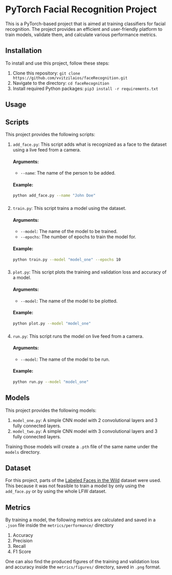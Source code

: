 # PyTorch Facial Recognition Project

This is a PyTorch-based project that is aimed at training classifiers for facial recognition. 
The project provides an efficient and user-friendly platform to train models, validate them, 
and calculate various performance metrics.

## Installation

To install and use this project, follow these steps:

1. Clone this repository: `git clone https://github.com/vvitzilaios/faceRecognition.git`
2. Navigate to the directory: `cd faceRecognition`
3. Install required Python packages: `pip3 install -r requirements.txt`

## Usage

## Scripts

This project provides the following scripts:

1. `add_face.py`: This script adds what is recognized as a face to the dataset using a live feed from a camera.
    #### Arguments:
    - `--name`: The name of the person to be added.
    #### Example:
    ```bash
    python add_face.py --name "John Doe"
    ```
    ###
2. `train.py`: This script trains a model using the dataset.
    #### Arguments:
    - `--model`: The name of the model to be trained.
    - `--epochs`: The number of epochs to train the model for.
    #### Example:
    ```bash
    python train.py --model "model_one" --epochs 10
    ```
    ###
3. `plot.py`: This script plots the training and validation loss and accuracy of a model.
    #### Arguments:
    - `--model`: The name of the model to be plotted.
    #### Example:
    ```bash
    python plot.py --model "model_one"
    ```
    ###
4. `run.py`: This script runs the model on live feed from a camera.
    #### Arguments:
    - `--model`: The name of the model to be run.
    #### Example:
    ```bash
    python run.py --model "model_one"
    ```
   
## Models

This project provides the following models:
1. `model_one.py`: A simple CNN model with 2 convolutional layers and 3 fully connected layers.
2. `model_two.py`: A simple CNN model with 3 convolutional layers and 3 fully connected layers.

Training those models will create a `.pth` file of the same name under the `models` directory.

## Dataset

For this project, parts of the [Labeled Faces in the Wild](http://vis-www.cs.umass.edu/lfw/) dataset were used.
This because it was not feasible to train a model by only using the `add_face.py` or by using the whole LFW dataset.

## Metrics

By training a model, the following metrics are calculated and saved in a `.json` file inside the `metrics/performance/` directory
1. Accuracy
2. Precision
3. Recall
4. F1 Score

One can also find the produced figures of the training and validation loss and accuracy inside the `metrics/figures/` 
directory, saved in `.png` format.


